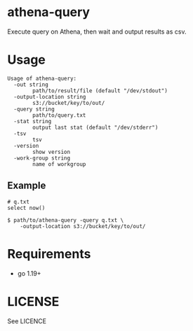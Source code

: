 athena-query
===

Execute query on Athena, then wait and output results as csv.

# Usage

```
Usage of athena-query:
  -out string
        path/to/result/file (default "/dev/stdout")
  -output-location string
        s3://bucket/key/to/out/
  -query string
        path/to/query.txt
  -stat string
        output last stat (default "/dev/stderr")
  -tsv
        tsv
  -version
        show version
  -work-group string
        name of workgroup
```

## Example

```
# q.txt
select now()

$ path/to/athena-query -query q.txt \
    -output-location s3://bucket/key/to/out/
```

# Requirements

* go 1.19+

# LICENSE

See LICENCE

